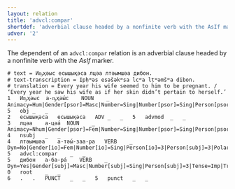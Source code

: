 ```yaml
---
layout: relation
title: 'advcl:compar'
shortdef: 'adverbial clause headed by a nonfinite verb with the AsIf marker'
udver: '2'
---
```


The dependent of an `advcl:compar` relation is an adverbial clause headed by a nonfinite verb with the *AsIf* marker.

~~~ conllu
# text = Иҧҳәыс есышықәса лцәа лтәымшәа дибон.
# text-transcription = Ipḥʷəs esəšəkʷsa lcʷa lṭʷəmšʷa dibon.
# translation = Every year his wife seemed to him to be pregnant. / ‘Every year he saw his wife as if her skin didn’t pertain to herself.’
1	Иҧҳәыс	а-ҧҳәы́с	NOUN	_	Animacy=Hum|Gender[psor]=Masc|Number=Sing|Number[psor]=Sing|Person[psor]=3	5	obj	_	_
2	есышықәса	есышықәса	ADV	_	_	5	advmod	_	_
3	лцәа	а-цәа́	NOUN	_	Animacy=Nhum|Gender[psor]=Fem|Number=Sing|Number[psor]=Sing|Person[psor]=3	4	nsubj	_	_
4	лтәымшәа	а-тәы́-заа-ра	VERB	_	Dyn=No|Gender[io]=Fem|Number[io]=Sing|Person[io]=3|Person[subj]=3|Polarity=Neg|Tense=Pres|VerbForm=NonFin	5	advcl:compar	_	_
5	дибон	а-ба-ра́	VERB	_	Dyn=Yes|Gender[subj]=Masc|Number[subj]=Sing|Person[subj]=3|Tense=Imp|Trans=Yes|VerbForm=Fin	0	root	_	_
6	.	.	PUNCT	_	_	5	punct	_	_


~~~

<!-- Interlanguage links updated Po 11. listopadu 2024, 20:10:16 CET -->
